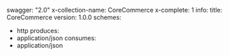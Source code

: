 swagger: "2.0"
x-collection-name: CoreCommerce
x-complete: 1
info:
  title: CoreCommerce
  version: 1.0.0
schemes:
- http
produces:
- application/json
consumes:
- application/json